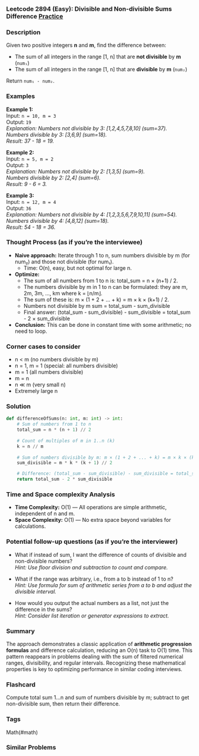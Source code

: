 ### Leetcode 2894 (Easy): Divisible and Non-divisible Sums Difference [Practice](https://leetcode.com/problems/divisible-and-non-divisible-sums-difference)

### Description  
Given two positive integers **n** and **m**, find the difference between:
- The sum of all integers in the range \[1, n\] that are **not divisible** by **m** (`num₁`)
- The sum of all integers in the range \[1, n\] that are **divisible** by **m** (`num₂`)

Return `num₁ - num₂`.

### Examples  

**Example 1:**  
Input: `n = 10, m = 3`  
Output: `19`  
*Explanation: Numbers not divisible by 3: \[1,2,4,5,7,8,10\] (sum=37).  
Numbers divisible by 3: \[3,6,9\] (sum=18).  
Result: 37 - 18 = 19.*

**Example 2:**  
Input: `n = 5, m = 2`  
Output: `3`  
*Explanation: Numbers not divisible by 2: \[1,3,5\] (sum=9).  
Numbers divisible by 2: \[2,4\] (sum=6).  
Result: 9 - 6 = 3.*

**Example 3:**  
Input: `n = 12, m = 4`  
Output: `36`  
*Explanation: Numbers not divisible by 4: \[1,2,3,5,6,7,9,10,11\] (sum=54).  
Numbers divisible by 4: \[4,8,12\] (sum=18).  
Result: 54 - 18 = 36.*

### Thought Process (as if you’re the interviewee)  
- **Naive approach:** Iterate through 1 to n, sum numbers divisible by m (for num₂) and those not divisible (for num₁).  
    - Time: O(n), easy, but not optimal for large n.
- **Optimize:**  
    - The sum of all numbers from 1 to n is: total_sum = n × (n+1) / 2.
    - The numbers divisible by m in 1 to n can be formulated: they are m, 2m, 3m, ..., km where k = ⌊n/m⌋.
    - The sum of these is: m × (1 + 2 + ... + k) = m × k × (k+1) / 2.
    - Numbers not divisible by m sum = total_sum - sum_divisible
    - Final answer: (total_sum - sum_divisible) - sum_divisible = total_sum - 2 × sum_divisible
- **Conclusion:** This can be done in constant time with some arithmetic; no need to loop.

### Corner cases to consider  
- n < m (no numbers divisible by m)
- n = 1, m = 1 (special: all numbers divisible)
- m = 1 (all numbers divisible)
- m = n
- n ≪ m (very small n)
- Extremely large n

### Solution

```python
def differenceOfSums(n: int, m: int) -> int:
    # Sum of numbers from 1 to n
    total_sum = n * (n + 1) // 2
    
    # Count of multiples of m in 1..n (k)
    k = n // m
    
    # Sum of numbers divisible by m: m × (1 + 2 + ... + k) = m × k × (k+1) // 2
    sum_divisible = m * k * (k + 1) // 2

    # Difference: (total_sum - sum_divisible) - sum_divisible = total_sum - 2 × sum_divisible
    return total_sum - 2 * sum_divisible
```

### Time and Space complexity Analysis  

- **Time Complexity:** O(1) — All operations are simple arithmetic, independent of n and m.
- **Space Complexity:** O(1) — No extra space beyond variables for calculations.

### Potential follow-up questions (as if you’re the interviewer)  

- What if instead of sum, I want the difference of counts of divisible and non-divisible numbers?  
  *Hint: Use floor division and subtraction to count and compare.*

- What if the range was arbitrary, i.e., from a to b instead of 1 to n?  
  *Hint: Use formula for sum of arithmetic series from a to b and adjust the divisible interval.*

- How would you output the actual numbers as a list, not just the difference in the sums?  
  *Hint: Consider list iteration or generator expressions to extract.*

### Summary
The approach demonstrates a classic application of **arithmetic progression formulas** and difference calculation, reducing an O(n) task to O(1) time. This pattern reappears in problems dealing with the sum of filtered numerical ranges, divisibility, and regular intervals. Recognizing these mathematical properties is key to optimizing performance in similar coding interviews.


### Flashcard
Compute total sum 1…n and sum of numbers divisible by m; subtract to get non-divisible sum, then return their difference.

### Tags
Math(#math)

### Similar Problems

